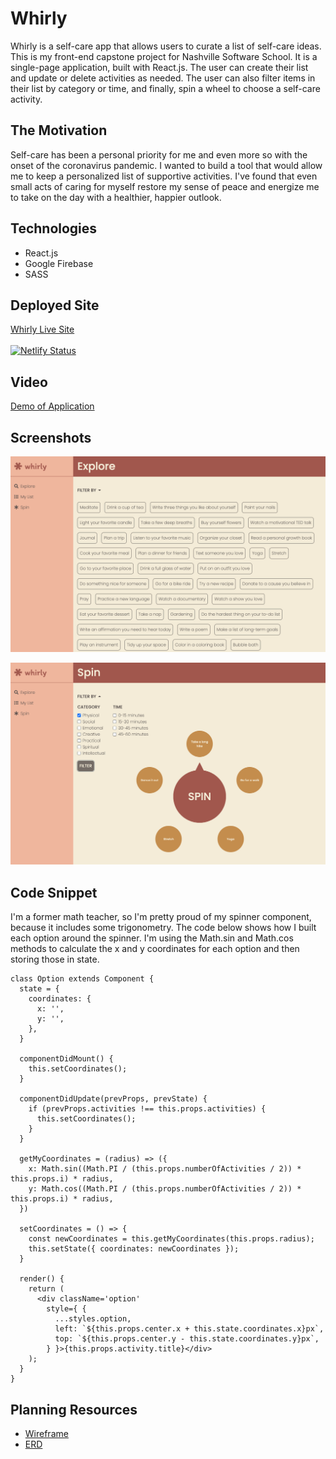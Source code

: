 # Whirly

Whirly is a self-care app that allows users to curate a list of self-care ideas. This is my front-end capstone project for Nashville Software School. It is a single-page application, built with React.js. The user can create their list and update or delete activities as needed. The user can also filter items in their list by category or time, and finally, spin a wheel to choose a self-care activity.

## The Motivation

Self-care has been a personal priority for me and even more so with the onset of the coronavirus pandemic. I wanted to build a tool that would allow me to keep a personalized list of supportive activities. I've found that even small acts of caring for myself restore my sense of peace and energize me to take on the day with a healthier, happier outlook.

## Technologies

- React.js
- Google Firebase
- SASS

## Deployed Site

[Whirly Live Site](https://whirly.netlify.app/)</br></br>
[![Netlify Status](https://api.netlify.com/api/v1/badges/1cd5791d-c5bd-426e-a77a-e9924223a702/deploy-status)](https://app.netlify.com/sites/whirly/deploys)

## Video

[Demo of Application](https://www.loom.com/share/b065f6c477ec4e3b9315cf1c9008323e?sid=3966cb1b-d34d-430d-9568-e25990241464)

## Screenshots

![Explore View](https://raw.githubusercontent.com/kaitvan/front-end-capstone/master/whirly-explore.png)

![Spin View](https://raw.githubusercontent.com/kaitvan/front-end-capstone/master/whirly-spin.png)

## Code Snippet

I'm a former math teacher, so I'm pretty proud of my spinner component, because it includes some trigonometry. The code below shows how I built each option around the spinner. I'm using the Math.sin and Math.cos methods to calculate the x and y coordinates for each option and then storing those in state.

```
class Option extends Component {
  state = {
    coordinates: {
      x: '',
      y: '',
    },
  }

  componentDidMount() {
    this.setCoordinates();
  }

  componentDidUpdate(prevProps, prevState) {
    if (prevProps.activities !== this.props.activities) {
      this.setCoordinates();
    }
  }

  getMyCoordinates = (radius) => ({
    x: Math.sin((Math.PI / (this.props.numberOfActivities / 2)) * this.props.i) * radius,
    y: Math.cos((Math.PI / (this.props.numberOfActivities / 2)) * this.props.i) * radius,
  })

  setCoordinates = () => {
    const newCoordinates = this.getMyCoordinates(this.props.radius);
    this.setState({ coordinates: newCoordinates });
  }

  render() {
    return (
      <div className='option'
        style={ {
          ...styles.option,
          left: `${this.props.center.x + this.state.coordinates.x}px`,
          top: `${this.props.center.y - this.state.coordinates.y}px`,
        } }>{this.props.activity.title}</div>
    );
  }
}
```

## Planning Resources

- [Wireframe](https://www.figma.com/file/GsCTr3BrvURAHkbLtvNokF/Whirly?node-id=0%3A1)
- [ERD](https://lucid.app/lucidchart/invitations/accept/ebf01094-38cf-4b89-a7c1-fac79b997173)
